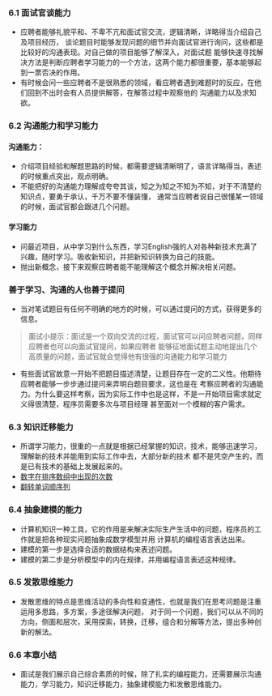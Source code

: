 ### 6.1 面试官谈能力* 应聘者能够礼貌平和、不卑不亢和面试官交流，逻辑清晰，详略得当介绍自己及项目经历，谈论题目时能够发现问题的细节并向面试官进行询问，这些都是比较好的沟通表现。对自己做的项目能够了解深入，对面试题能够快速寻找解决方法是判断应聘者学习能力的一个方法，这两个能力都很重要，基本能够起到一票否决的作用。* 有时候会问一些应聘者不是很熟悉的领域，看应聘者遇到难题时的反应，在他们回到不出时会有人员提供解答，在解答过程中观察他的沟通能力以及求知欲。### 6.2 沟通能力和学习能力#### 沟通能力：* 介绍项目经验和解题思路的时候，都需要逻辑清晰明了，语言详略得当，表述的时候重点突出，观点明确。* 不能把好的沟通能力理解成夸夸其谈，知之为知之不知为不知，对于不清楚的知识点，要勇于承认，千万不要不懂装懂，通常当应聘者说自己很懂某一领域的时候，面试官都会跟进几个问题。#### 学习能力* 问最近项目，从中学习到什么东西，学习English强的人对各种新技术充满了兴趣，随时学习。吸收新知识，并把新知识转换为自己的技能。* 抛出新概念，接下来观察应聘者能不能理解这个概念并解决相关问题。### 善于学习、沟通的人也善于提问* 当对笔试题目有任何不明确的地方的时候，可以通过提问的方式，获得更多的信息。> 面试小提示：面试是一个双向交流的过程，面试官可以问应聘者问题，同样应聘者也可以向面试官提问，如果应聘者能够征地面试题主动地提出几个高质量的问题，面试官就会觉得他有很强的沟通能力和学习能力* 有些面试官故意一开始不把题目描述清楚，让题目存在一定的二义性。他期待应聘者能够一步步通过提问来弄明白题目要求，这也是在考察应聘者的沟通能力。为什么要这样考察，因为实际工作中也是这样，不是一开始项目需求就定义得很清楚，程序员需要多次与项目经理甚至面对一个模糊的客户需求。### 6.3 知识迁移能力* 所谓学习能力，很重的一点就是根据已经掌握的知识，技术，能够迅速学习，理解新的技术并能用到实际工作中去，大部分新的技术都不是凭空产生的，而是已有技术的基础上发展起来的。* [数字在排序数组中出现的次数](数组_连续子数组的最大和/数组_数字在排序数组中出现的次数.py) * [翻转单词顺序列](数组_连续子数组的最大和/翻转单词顺序列.py)### 6.4 抽象建模的能力* 计算机知识一种工具，它的作用是来解决实际生产生活中的问题，程序员的工作就是把各种现实问题抽象成数学模型并用计算机的编程语言表达出来。* 建模的第一步是选择合适的数据结构来表述问题。* 建模的第二步是分析模型中的内在规律，并用编程语言表述这种规律。### 6.5 发散思维能力* 发散思维的特点是思维活动的多向性和变通性，也就是我们在思考问题是注重运用多思路，多方案，多途径解决问题，对于同一个问题，我们可以从不同的方向，侧面和层次，采用探索，转换，迁移，组合和分解等方法，提出多种创新的解法。### 6.6 本章小结* 面试是我们展示自己综合素质的时候，除了扎实的编程能力，还需要展示沟通能力，学习能力，知识迁移能力，抽象建模能力和发散思维能力。